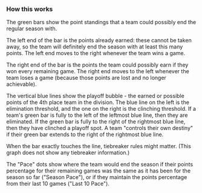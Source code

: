 ### How this works

The green bars show the point standings that a team could possibly end the regular season with.

The left end of the bar is the points already earned: these cannot be taken away, so the team will definitely end the
season with at least this many points.  The left end moves to the right whenever the team wins a game.

The right end of the bar is the points the team could possibly earn if they won every remaining game.  The right end
moves to the left whenever the team loses a game (because those points are lost and no longer achievable).

The vertical blue lines show the playoff bubble - the earned or possible points of the 4th place team in the division.
The blue line on the left is the elimination threshold, and the one on the right is the clinching threshold.  If a
team's green bar is fully to the left of the leftmost blue line, then they are eliminated.  If the green bar is fully
to the right of the rightmost blue line, then they have clinched a playoff spot.  A team "controls their own destiny" if their green bar extends to the right of the rightmost blue line.

When the bar exactly touches the line, tiebreaker rules might matter.  (This graph does not show any tiebreaker 
information.)

The "Pace" dots show where the team would end the season if their points percentage for their remaining games was the
same as it has been for the season so far ("Season Pace"), or if they maintain the points percentage from their last 10
games ("Last 10 Pace").
